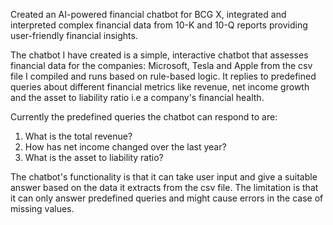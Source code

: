 Created an AI-powered financial chatbot for BCG X, integrated and interpreted complex financial data from 10-K and 10-Q reports providing user-friendly financial insights.

The chatbot I have created is a simple, interactive chatbot that assesses financial data for the companies: Microsoft, Tesla and Apple from the csv file I compiled and runs based on rule-based logic. It replies to predefined queries about different financial metrics like revenue, net income growth and the asset to liability ratio i.e a company's financial health.

Currently the predefined queries the chatbot can respond to are:
1. What is the total revenue?
2. How has net income changed over the last year?
3. What is the asset to liability ratio?

The chatbot's functionality is that it can take user input and give a suitable answer based on the data it extracts from the csv file. The limitation is that it can only answer predefined queries and might cause errors in the case of missing values.
